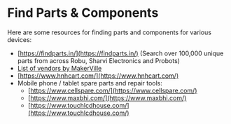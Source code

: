 # Find Parts & Components

Here are some resources for finding parts and components for various devices:

* [https://findparts.in/](https://findparts.in/) (Search over 100,000 unique parts from across Robu, Sharvi Electronics and Probots)
* [List of vendors by MakerVille](https://wiki.makerville.io/docs/Lists/hardware-vendors/)
* [https://www.hnhcart.com/](https://www.hnhcart.com/)
* Mobile phone / tablet spare parts and repair tools:
  * [https://www.cellspare.com/](https://www.cellspare.com/)
  * [https://www.maxbhi.com/](https://www.maxbhi.com/)
  * [https://www.touchlcdhouse.com/](https://www.touchlcdhouse.com/)

